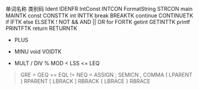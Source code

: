 单词名称	类别码
Ident	IDENFR
IntConst	INTCON
FormatString	STRCON
main	MAINTK
const	CONSTTK
int	INTTK
break	BREAKTK
continue	CONTINUETK
if	IFTK
else	ELSETK
!	NOT
&&	AND
||	OR
for	FORTK
getint	GETINTTK
printf	PRINTFTK
return	RETURNTK
+	PLUS
-	MINU
void	VOIDTK
*	MULT
/	DIV
%	MOD
<	LSS
<=	LEQ
>	GRE
>=	GEQ
==	EQL
!=	NEQ
=	ASSIGN
;	SEMICN
,	COMMA
(	LPARENT
)	RPARENT
[	LBRACK
]	RBRACK
{	LBRACE
}	RBRACE
